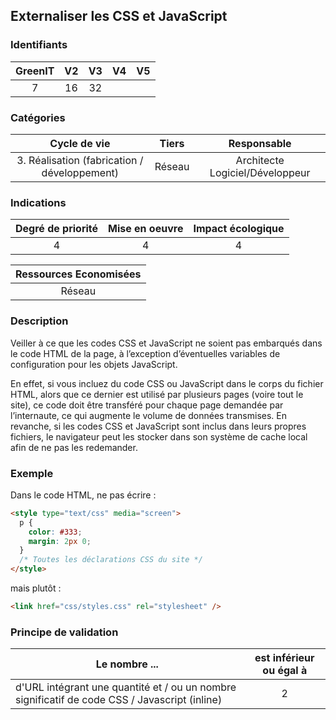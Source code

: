## Externaliser les CSS et JavaScript

### Identifiants

| GreenIT | V2  | V3  | V4  | V5  |
| :-----: | :-: | :-: | :-: | :-: |
|    7    | 16  | 32  |     |     |

### Catégories

|                 Cycle de vie                 | Tiers  |           Responsable           |
| :------------------------------------------: | :----: | :-----------------------------: |
| 3. Réalisation (fabrication / développement) | Réseau | Architecte Logiciel/Développeur |

### Indications

| Degré de priorité | Mise en oeuvre | Impact écologique |
| :---------------: | :------------: | :---------------: |
|         4         |       4        |         4         |

| Ressources Economisées |
| :--------------------: |
|         Réseau         |

### Description

Veiller à ce que les codes CSS et JavaScript ne soient pas embarqués dans le code HTML de la page, à l’exception d’éventuelles
variables de configuration pour les objets JavaScript.

En effet, si vous incluez du code CSS ou JavaScript dans le corps du fichier HTML, alors que ce dernier est utilisé par plusieurs pages
(voire tout le site), ce code doit être transféré pour chaque page demandée par l’internaute, ce qui augmente le volume de données transmises.
En revanche, si les codes CSS et JavaScript sont inclus dans leurs propres fichiers,
le navigateur peut les stocker dans son système de cache local afin de ne pas les redemander.

### Exemple

Dans le code HTML, ne pas écrire :

```html
<style type="text/css" media="screen">
  p {
    color: #333;
    margin: 2px 0;
  }
  /* Toutes les déclarations CSS du site */
</style>
```

mais plutôt :

```html
<link href="css/styles.css" rel="stylesheet" />
```

### Principe de validation

| Le nombre ...                                                                                 | est inférieur ou égal à |
| --------------------------------------------------------------------------------------------- | :---------------------: |
| d'URL intégrant une quantité et / ou un nombre significatif de code CSS / Javascript (inline) |            2            |
